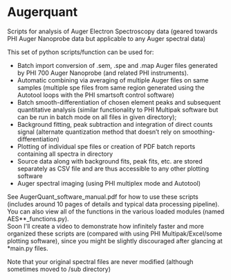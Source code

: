 # Augerquant
Scripts for analysis of Auger Electron Spectroscopy data (geared towards PHI Auger Nanoprobe data but applicable to any Auger spectral data)

This set of python scripts/function can be used for:
-  Batch import conversion of .sem, .spe and .map Auger files generated by PHI 700 Auger Nanoprobe (and related PHI instruments). 
- Automatic combining via averaging of multiple Auger files on same samples (multiple spe files from same region generated using the Autotool loops with the PHI smartsoft control software)
-  Batch smooth-differentiation of chosen element peaks and subsequent quantitative analysis (similar functionality to PHI Multipak software but can be run in batch mode on all files in given directory);
- Background fitting, peak subtraction and integration of direct counts signal (alternate quantization method that doesn’t rely on smoothing-differentiation)
- Plotting of individual spe files or creation of PDF batch reports containing all spectra in directory
- Source data along with background fits, peak fits, etc. are stored separately as CSV file and are thus accessible to any other plotting software 
- Auger spectral imaging (using PHI multiplex mode and Autotool)

See AugerQuant_software_manual.pdf for how to use these scripts (includes around 10 pages of details and typical data processing pipeline). 
You can also view all of the functions in the various loaded modules (named AES**_functions.py).  
Soon I'll create a video to demonstrate how infinitely faster and more organized these scripts are (compared with using PHI Multipak/Excel/some plotting software), since you might be slightly discouraged after glancing at *main.py files.

Note that your original spectral files are never modified (although sometimes moved to /sub directory)
